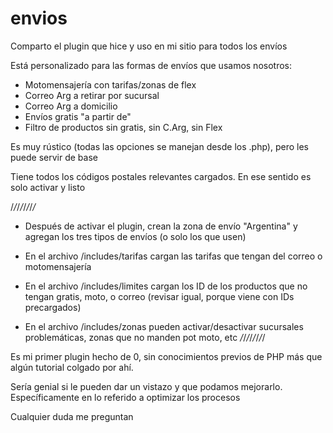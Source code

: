 # envios

Comparto el plugin que hice y uso en mi sitio para todos los envíos

Está personalizado para las formas de envíos que usamos nosotros: 

- Motomensajería con tarifas/zonas de flex
- Correo Arg a retirar por sucursal
- Correo Arg a domicilio
- Envíos gratis "a partir de"
- Filtro de productos sin gratis, sin C.Arg, sin Flex

Es muy rústico (todas las opciones se manejan desde los .php), pero les puede servir de base

Tiene todos los códigos postales relevantes cargados. En ese sentido es solo activar y listo

/*/*/*/*/*/*/*/*
- Después de activar el plugin, crean la zona de envío "Argentina" y agregan los tres tipos de envíos (o solo los que usen)

- En el archivo /includes/tarifas cargan las tarifas que tengan del correo o motomensajería

- En el archivo /includes/limites cargan los ID de los productos que no tengan gratis, moto, o correo (revisar igual, porque viene con IDs precargados)

- En el archivo /includes/zonas pueden activar/desactivar sucursales problemáticas, zonas que no manden pot moto, etc
*/*/*/*/*/*/*/*/


Es mi primer plugin hecho de 0, sin conocimientos previos de PHP más que algún tutorial colgado por ahí.

Sería genial si le pueden dar un vistazo y que podamos mejorarlo. Específicamente en lo referido a optimizar los procesos

Cualquier duda me preguntan

